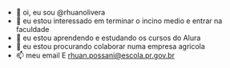 - 👋 oi, eu sou @rhuanolivera
- 👀 eu estou interessado em terminar o incino medio e entrar na faculdade
- 🌱 eu estou aprendendo e estudando os cursos do Alura
- 💞️ eu estou procurando colaborar numa empresa agricola
- 📫 meu email E rhuan.possani@escola.pr.gov.br

